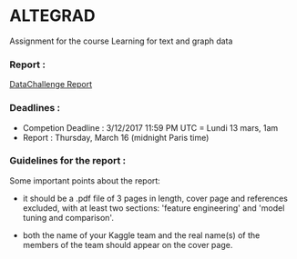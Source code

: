 # ALTEGRAD
Assignment for the course Learning for text and graph data 


### Report : 
[DataChallenge Report](https://www.overleaf.com/8326163vhybzkjqgnbk#/29494178/)

### Deadlines : 
* Competion Deadline : 3/12/2017 11:59 PM UTC  = Lundi 13 mars, 1am 
* Report : Thursday, March 16 (midnight Paris time) 

### Guidelines for the report : 
Some important points about the report:
- it should be a .pdf file of 3 pages in length, cover page and references excluded, with at least two sections: 'feature engineering' and 'model tuning and comparison'. 

- both the name of your Kaggle team and the real name(s) of the members of the team should appear on the cover page.
